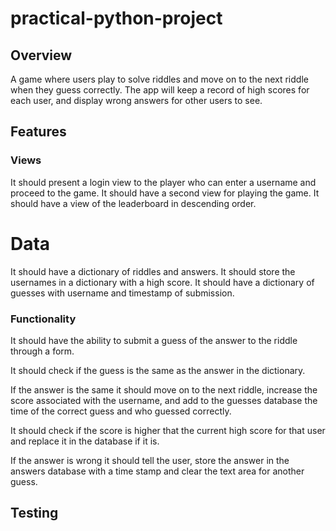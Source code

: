 # practical-python-project
## Overview
A game where users play to solve riddles and move on to the next riddle when they guess correctly. The app will keep a record of high scores for each user, and display wrong answers for other users to see.

## Features

### Views
It should present a login view to the player who can enter a username and proceed to the game. 
It should have a second view for playing the game. 
It should have a view of the leaderboard in descending order. 

# Data
It should have a dictionary of riddles and answers. 
It should store the usernames in a dictionary with a high score. 
It should have a dictionary of guesses with username and timestamp of submission.

### Functionality
It should have the ability to submit a guess of the answer to the riddle through a form. 

It should check if the guess is the same as the answer in the dictionary. 

If the answer is the same it should move on to the next riddle, increase the score associated with the username, and add to the guesses database the time of the correct guess and who guessed correctly. 

It should check if the score is higher that the current high score for that user and replace it in the database if it is. 

If the answer is wrong it should tell the user, store the answer in the answers database with a time stamp and clear the text area for another guess. 

## Testing




